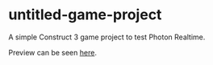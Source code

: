 # untitled-game-project
A simple Construct 3 game project to test Photon Realtime.

Preview can be seen [here](https://raassh-23.github.io/untitled-game-project/).
